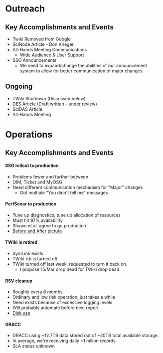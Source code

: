 # Outreach
## Key Accomplishments and Events
   * Twiki Removed from Google
   * SciNode Article - Don Krieger
   * All-Hands Meeting Communications
      * Wide Audience & User Support
   * SSO Announcements
      * We need to expand/change the abilities of our announcement system to allow for better communication of major changes.

## Ongoing
   * TWiki Shutdown (Discussed below)
   * DES Article (Draft written - under review)
   * SciDAS Article
   * All-Hands Meeting


# Operations
## Key Accomplishments and Events

#### SSO rollout to production
   * Problems fewer and further between
   * OIM, Ticket and MyOSG
   * Need different communication mechanism for "Major" changes
      * Got multiple "You didn't tell me" messages
      
#### PerfSonar to production
   * Tune up diagnostics, tune up allocation of resources
   * Must hit 97% availability
   * Shawn et al. agree to go production
   * [Before and After picture](http://steige.grid.iu.edu/steige/perfs.png)
   
#### TWiki is retired
   * SymLink exists
   * TWiki-itb is turned off
   * TWiki turned off last week, requested to turn it back on.
      * I propose 15/Mar drop dead for TWiki drop dead
      
#### RSV cleanup
   * Roughly every 6 months
   * Ordinary and low risk operation, just takes a while
   * Need exists because of excessive logging levels
   * Will probably automate before next report
   * [Disk use](http://steige.grid.iu.edu/steige/rsv-ac.png)

#### GRACC
   * GRACC using ~12.7TB data stored out of ~20TB total available storage.
   * In average, we're receiving daily ~1 milion records
   * SLA status unknown




   

